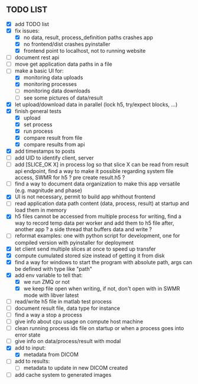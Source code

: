 TODO LIST
-----

- [x] add TODO list
- [x] fix issues:
  - [x] no data, result, process_definition paths crashes app
  - [x] no frontend/dist crashes pyinstaller
  - [x] frontend point to localhost, not to running website
- [ ] document rest api
- [ ] move get application data paths in a file
- [ ] make a basic UI for:
  - [x] monitoring data uploads
  - [x] monitoring processes
  - [ ] monitoring data downloads
  - [ ] see some pictures of data/result
- [x] let upload/download data in parallel (lock h5, try/expect blocks, ...)
- [x] finish general tests
  - [x] upload
  - [x] set process
  - [x] run process
  - [x] compare result from file
  - [x] compare results from api
- [x] add timestamps to posts
- [ ] add UID to identify client, server
- [ ] add [SLICE_OK X] in process log so that slice X can be read from result api endpoint, find a way to make it possible regarding system file access, SWMR for h5 ? pre create result.h5 ?
- [ ] find a way to document data organization to make this app versatile (e.g. magnitude and phase)
- [x] UI is not necessary, permit to build app whithout frontend
- [ ] read application data path content (data, process, result) at startup and load them in memory
- [x] h5 files cannot be accessed from multiple process for writing, find a way to record temp data per worker and add them to h5 file after, another app ? a side thread that buffers data and write ?
- [ ] reformat examples: one with python script for development, one for compiled version with pyinstaller for deployment
- [x] let client send multiple slices at once to speed up transfer
- [x] compute cumulated stored size instead of getting it from disk
- [x] find a way for windows to start the program with absolute path, args can be defined with type like "path"
- [x] add env variable to tell that:
  - [x] we run ZMQ or not
  - [x] we keep file open when writing, if not, don't open with in SWMR mode with libver latest
- [ ] read/write h5 file in matlab test process
- [ ] document result file, data type for instance
- [ ] find a way a stop a process
- [ ] give info about cpu usage on compute host machine
- [ ] clean running process ids file on startup or when a process goes into error state
- [ ] give info on data/process/result with modal
- [x] add to input:
  -[x] metadata from DICOM
- [ ] add to results:
  - [ ] metadata to update in new DICOM created
- [ ] add cache system to generated images